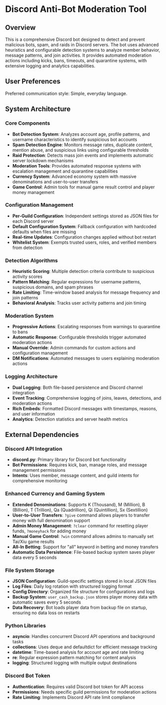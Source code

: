 # Discord Anti-Bot Moderation Tool

## Overview

This is a comprehensive Discord bot designed to detect and prevent malicious bots, spam, and raids in Discord servers. The bot uses advanced heuristics and configurable detection systems to analyze member behavior, message patterns, and join activities. It provides automated moderation actions including kicks, bans, timeouts, and quarantine systems, with extensive logging and analytics capabilities.

## User Preferences

Preferred communication style: Simple, everyday language.

## System Architecture

### Core Components
- **Bot Detection System**: Analyzes account age, profile patterns, and username characteristics to identify suspicious bot accounts
- **Spam Detection Engine**: Monitors message rates, duplicate content, mention abuse, and suspicious links using configurable thresholds
- **Raid Protection**: Detects mass join events and implements automatic server lockdown mechanisms
- **Moderation Tools**: Provides automated response systems with escalation management and quarantine capabilities
- **Currency System**: Advanced economy system with massive denominations and user-to-user transfers
- **Game Control**: Admin tools for manual game result control and player money management

### Configuration Management
- **Per-Guild Configuration**: Independent settings stored as JSON files for each Discord server
- **Default Configuration System**: Fallback configuration with hardcoded defaults when files are missing
- **Real-time Updates**: Configuration changes applied without bot restart
- **Whitelist System**: Exempts trusted users, roles, and verified members from detection

### Detection Algorithms
- **Heuristic Scoring**: Multiple detection criteria contribute to suspicious activity scores
- **Pattern Matching**: Regular expressions for username patterns, suspicious domains, and spam phrases
- **Rate Limiting**: Time-window based analysis for message frequency and join patterns
- **Behavioral Analysis**: Tracks user activity patterns and join timing

### Moderation System
- **Progressive Actions**: Escalating responses from warnings to quarantine to bans
- **Automatic Response**: Configurable thresholds trigger automated moderation actions
- **Manual Override**: Admin commands for custom actions and configuration management
- **DM Notifications**: Automated messages to users explaining moderation actions

### Logging Architecture
- **Dual Logging**: Both file-based persistence and Discord channel integration
- **Event Tracking**: Comprehensive logging of joins, leaves, detections, and moderation actions
- **Rich Embeds**: Formatted Discord messages with timestamps, reasons, and user information
- **Analytics**: Detection statistics and server health metrics

## External Dependencies

### Discord API Integration
- **discord.py**: Primary library for Discord bot functionality
- **Bot Permissions**: Requires kick, ban, manage roles, and message management permissions
- **Intents**: Uses member, message content, and guild intents for comprehensive monitoring

### Enhanced Currency and Gaming System
- **Extended Denominations**: Supports K (Thousand), M (Million), B (Billion), T (Trillion), Qa (Quadrillion), Qi (Quintillion), Sx (Sextillion)
- **User-to-User Transfers**: `?give` command allows players to transfer money with full denomination support
- **Admin Money Management**: `?clear` command for resetting player funds, `?moneyhack` for adding money
- **Manual Game Control**: `?win` command allows admins to manually set Tai/Xiu game results
- **All-In Betting**: Support for "all" keyword in betting and money transfers
- **Automatic Data Persistence**: File-based backup system saves player data every 5 seconds

### File System Storage
- **JSON Configuration**: Guild-specific settings stored in local JSON files
- **Log Files**: Daily log rotation with structured logging format
- **Config Directory**: Organized file structure for configurations and logs
- **Backup System**: `user_cash_backup.json` stores player money data with automatic saves every 5 seconds
- **Data Recovery**: Bot loads player data from backup file on startup, ensuring no data loss on restarts

### Python Libraries
- **asyncio**: Handles concurrent Discord API operations and background tasks
- **collections**: Uses deque and defaultdict for efficient message tracking
- **datetime**: Time-based analysis for account age and rate limiting
- **re**: Regular expression pattern matching for content analysis
- **logging**: Structured logging with multiple output destinations

### Discord Bot Token
- **Authentication**: Requires valid Discord bot token for API access
- **Permissions**: Needs specific guild permissions for moderation actions
- **Rate Limiting**: Implements Discord API rate limit compliance